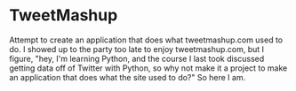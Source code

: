 # TweetMashup
Attempt to create an application that does what tweetmashup.com used to do.
I showed up to the party too late to enjoy tweetmashup.com, but I figure, "hey, I'm learning Python, and the course I last took discussed getting data off of Twitter with Python, so why not make it a project to make an application that does what the site used to do?"
So here I am.
